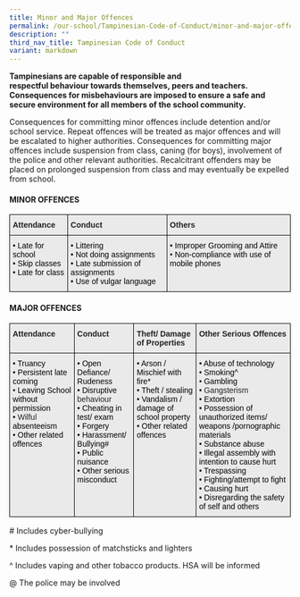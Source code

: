 ```yaml
---
title: Minor and Major Offences
permalink: /our-school/Tampinesian-Code-of-Conduct/minor-and-major-offences/
description: ""
third_nav_title: Tampinesian Code of Conduct
variant: markdown
---
```

**Tampinesians are capable of responsible and respectful&nbsp;behaviour&nbsp;towards themselves, peers and teachers. Consequences for&nbsp;misbehaviours&nbsp;are imposed to ensure a safe and secure environment for all members of the school community.** &nbsp;

Consequences for committing minor offences include detention and/or school service. Repeat offences will be treated as major offences and will be escalated to higher authorities. Consequences for committing major offences include suspension from class, caning (for boys), involvement of the police and other relevant authorities. Recalcitrant offenders may be placed on prolonged suspension from class and may eventually be expelled from school.

#### MINOR OFFENCES

<style type="text/css">
.tg  {border-collapse:collapse;border-spacing:0;}
.tg td{border-color:black;border-style:solid;border-width:1px;font-family:Arial, sans-serif;font-size:14px;
  overflow:hidden;padding:10px 5px;word-break:normal;}
.tg th{border-color:black;border-style:solid;border-width:1px;font-family:Arial, sans-serif;font-size:14px;
  font-weight:normal;overflow:hidden;padding:10px 5px;word-break:normal;}
.tg .tg-y7qa{background-color:#EAEAEA;color:#222;text-align:left;vertical-align:top}
.tg .tg-rj1p{background-color:#EAEAEA;color:#222;font-weight:bold;text-align:left;vertical-align:top}
</style>
<table class="tg">
<thead>
  <tr>
    <th class="tg-rj1p">Attendance</th>
    <th class="tg-rj1p">Conduct</th>
    <th class="tg-rj1p">Others</th>
  </tr>
</thead>
<tbody>
  <tr>
    <td class="tg-y7qa"><span style="color:#000">•</span>  <span style="color:#000">Late for school</span><br><span style="color:#000">•</span>  <span style="color:#000">Skip classes</span><br><span style="color:#000">•</span>  <span style="color:#000">Late for class</span></td>
    <td class="tg-y7qa"><span style="color:#000">•</span>  <span style="color:#000">Littering</span><br><span style="color:#000">•</span>  <span style="color:#000">Not doing assignments</span><br><span style="color:#000">•</span>  <span style="color:#000">Late submission of assignments</span><br><span style="color:#000">•</span>  <span style="color:#000">Use of vulgar language</span><br></td>
    <td class="tg-y7qa"><span style="color:#000">•</span>  <span style="color:#000">Improper Grooming and Attire</span><br><span style="color:#222">•</span> <span style="color:#000"> Non-compliance with use of mobile phones</span></td>
  </tr>
</tbody>
</table>

#### MAJOR OFFENCES

<style type="text/css">
.tg  {border-collapse:collapse;border-spacing:0;}
.tg td{border-color:black;border-style:solid;border-width:1px;font-family:Arial, sans-serif;font-size:14px;
  overflow:hidden;padding:10px 5px;word-break:normal;}
.tg th{border-color:black;border-style:solid;border-width:1px;font-family:Arial, sans-serif;font-size:14px;
  font-weight:normal;overflow:hidden;padding:10px 5px;word-break:normal;}
.tg .tg-y7qa{background-color:#EAEAEA;color:#222;text-align:left;vertical-align:top}
.tg .tg-rj1p{background-color:#EAEAEA;color:#222;font-weight:bold;text-align:left;vertical-align:top}
</style>
<table class="tg">
<thead>
  <tr>
    <th class="tg-rj1p">Attendance</th>
    <th class="tg-rj1p">Conduct</th>
    <th class="tg-rj1p">Theft/ Damage of Properties</th>
    <th class="tg-rj1p">Other Serious Offences</th>
  </tr>
</thead>
<tbody>
  <tr>
    <td class="tg-y7qa"><span style="color:#000">•</span>  <span style="color:#000">Truancy</span><br><span style="color:#000">•</span>  <span style="color:#000">Persistent late coming</span><br>•  <span style="color:#000">Leaving School without permission</span><br><span style="color:#000">•</span>  Wilful <span style="color:#000">absenteeism</span><br><span style="color:#000">•</span>  <span style="color:#000">Other related offences</span><br> </td>
    <td class="tg-y7qa"><span style="color:#000">•</span>  <span style="color:#000">Open Defiance/ Rudeness</span><br><span style="color:#000">•</span>  <span style="color:#000">Disruptive</span> behaviour<br><span style="color:#000">•</span>  <span style="color:#000">Cheating in test/ exam</span><br><span style="color:#000">•</span>  <span style="color:#000">Forgery</span><br><span style="color:#000">•</span>  <span style="color:#000">Harassment/ Bullying#</span><br><span style="color:#000">•</span>  <span style="color:#000">Public nuisance</span><br><span style="color:#000">•</span>  <span style="color:#000">Other serious misconduct</span></td>
    <td class="tg-y7qa"><span style="color:#000">•</span>  <span style="color:#000">Arson / Mischief with fire*</span><br><span style="color:#000">•</span>  <span style="color:#000">Theft / stealing</span><br><span style="color:#000">•</span>  <span style="color:#000">Vandalism / damage of school property</span><br><span style="color:#000">•</span>  <span style="color:#000">Other related offences</span></td>
    <td class="tg-y7qa"><span style="color:#000">•</span>  <span style="color:#000">Abuse of technology</span><br><span style="color:#000">•</span>  <span style="color:#000">Smoking^</span><br>•  <span style="color:#000">Gambling</span><br><span style="color:#000">•</span>  Gangsterism<br><span style="color:#000">•</span>  <span style="color:#000">Extortion</span><br><span style="color:#000">•</span>  <span style="color:#000">Possession of unauthorized items/ weapons /pornographic materials</span><br><span style="color:#000">•</span>  <span style="color:#000">Substance abuse</span><br><span style="color:#000">•</span>  <span style="color:#000">Illegal assembly with intention to cause hurt</span><br><span style="color:#000">•</span>  <span style="color:#000">Trespassing</span><br><span style="color:#000">•</span>  <span style="color:#000">Fighting/attempt to fight</span><br><span style="color:#000">•</span>  <span style="color:#000">Causing hurt</span><br><span style="color:#000">•</span>  <span style="color:#000">Disregarding the safety of self and others</span></td>
  </tr>
</tbody>
</table>

\# Includes cyber-bullying

\* Includes possession of matchsticks and lighters

^ Includes vaping and other tobacco products. HSA will be informed

@ The police may be involved